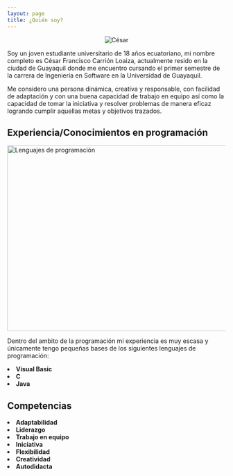 ```yaml
---
layout: page
title: ¿Quién soy?
---
```


<center><img src="https://user-images.githubusercontent.com/57689841/69906425-b9171880-1388-11ea-90a1-89c1811fa78b.PNG"
     alt="César"></center>

Soy un joven estudiante universitario de 18 años ecuatoriano, mi nombre completo es César Francisco Carrión Loaiza, actualmente resido en la ciudad de Guayaquil donde me encuentro cursando el primer semestre de la carrera de Ingenieria en Software en la Universidad de Guayaquil. 

Me considero una persona dinámica, creativa y responsable, con facilidad de adaptación y con una buena capacidad de trabajo en equipo así como la capacidad de tomar la iniciativa y resolver problemas de manera eficaz logrando cumplir aquellas metas y objetivos trazados.

## Experiencia/Conocimientos en programación

<img src="https://user-images.githubusercontent.com/57689841/70858939-bc55ec80-1ed0-11ea-83a7-b99babbfbf02.png"
     alt="Lenguajes de programación"
     width="1280"
     height="429">

Dentro del ambito de la programación mi experiencia es muy escasa y únicamente tengo pequeñas bases de los siguientes lenguajes de programación:

<li type="disc"><strong>Visual Basic</strong></li>
<li type="disc"><strong>C</strong></li>
<li type="disc"><strong>Java</strong></li>

## Competencias

<li type="disc"><strong>Adaptabilidad</strong></li>
<li type="disc"><strong>Liderazgo</strong></li>
<li type="disc"><strong>Trabajo en equipo</strong></li>
<li type="disc"><strong>Iniciativa</strong></li>
<li type="disc"><strong>Flexibilidad</strong></li>
<li type="disc"><strong>Creatividad</strong></li>
<li type="disc"><strong>Autodidacta</strong></li>
